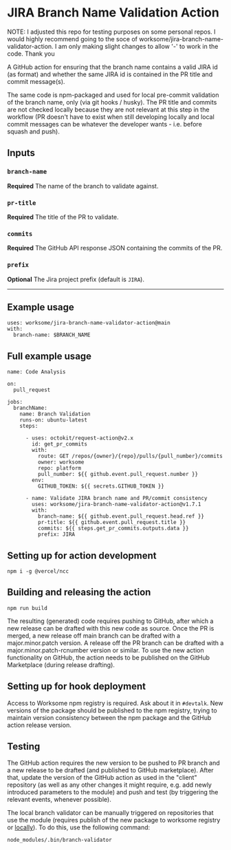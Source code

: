 # JIRA Branch Name Validation Action

NOTE: I adjusted this repo for testing purposes on some personal repos. I would highly recommend going to the soce of worksome/jira-branch-name-validator-action. I am only making slight changes to allow '-' to work in the code. Thank you

A GitHub action for ensuring that the branch name contains a valid JIRA id (as format) and whether the same JIRA id is contained in the PR title and commit message(s).

The same code is npm-packaged and used for local pre-commit validation of the branch name, only (via git hooks / husky). The PR title and commits are not checked locally because they are not relevant at this step in the workflow (PR doesn't have to exist when still developing locally and local commit messages can be whatever the developer wants - i.e. before squash and push).

## Inputs

### `branch-name`

**Required** The name of the branch to validate against.

### `pr-title`

**Required** The title of the PR to validate.

### `commits`

**Required** The GitHub API response JSON containing the commits of the PR.

### `prefix`

**Optional** The Jira project prefix (default is `JIRA`).

***

## Example usage

```
uses: worksome/jira-branch-name-validator-action@main
with:
  branch-name: $BRANCH_NAME
```

## Full example usage

```
name: Code Analysis

on:
  pull_request

jobs:
  branchName:
    name: Branch Validation
    runs-on: ubuntu-latest
    steps:

      - uses: octokit/request-action@v2.x
        id: get_pr_commits
        with:
          route: GET /repos/{owner}/{repo}/pulls/{pull_number}/commits
          owner: worksome
          repo: platform
          pull_number: ${{ github.event.pull_request.number }}
        env:
          GITHUB_TOKEN: ${{ secrets.GITHUB_TOKEN }}

      - name: Validate JIRA branch name and PR/commit consistency
        uses: worksome/jira-branch-name-validator-action@v1.7.1
        with:
          branch-name: ${{ github.event.pull_request.head.ref }}
          pr-title: ${{ github.event.pull_request.title }}
          commits: ${{ steps.get_pr_commits.outputs.data }}
          prefix: JIRA

```

## Setting up for action development
```
npm i -g @vercel/ncc
```

## Building and releasing the action

```
npm run build
```

The resulting (generated) code requires pushing to GitHub, after which a new release can be drafted with this new code as source. Once the PR is merged, a new release off main branch can be drafted with a major.minor.patch version. A release off the PR branch can be drafted with a major.minor.patch-rcnumber version or similar. To use the new action functionality on GitHub, the action needs to be published on the GitHub Marketplace (during release drafting).

## Setting up for hook deployment

Access to Worksome npm registry is required. Ask about it in `#devtalk`.
New versions of the package should be published to the npm registry, trying to maintain version consistency between the npm package and the GitHub action release version. 

## Testing

The GitHub action requires the new version to be pushed to PR branch and a new release to be drafted (and published to GitHub marketplace). After that, update the version of the GitHub action as used in the "client" repository (as well as any other changes it might require, e.g. add newly introduced parameters to the module) and push and test (by triggering the relevant events, whenever possible).

The local branch validator can be manually triggered on repositories that use the module (requires publish of the new package to worksome registry or [locally](https://medium.com/@debshish.pal/publish-a-npm-package-locally-for-testing-9a00015eb9fd)). To do this, use the following command:

```shell
node_modules/.bin/branch-validator
```
